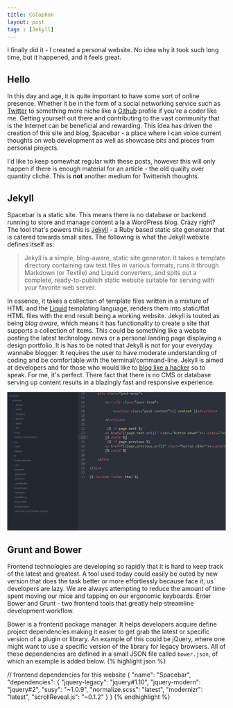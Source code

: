 ```yaml
---
title: Colophon
layout: post
tags : [Jekyll]
---
```

I finally did it - I created a personal website. No idea why it took such long time, but it happened, and it feels great.

## Hello
In this day and age, it is quite important to have some sort of online presence. Whether it be in the form of a social networking service such as [Twitter](http://twitter.com/) to something more niche like a [Github](http://github.com) profile if you're a coder like me. Getting yourself out there and contributing to the vast community that is the Internet can be beneficial and rewarding. This idea has driven the creation of this site and blog, Spacebar - a place where I can voice current thoughts on web development as well as showcase bits and pieces from personal projects. 

I'd like to keep somewhat regular with these posts, however this will only happen if there is enough material for an article - the old quality over quantity cliché. This is **not** another medium for Twitterish thoughts. 

## Jekyll
Spacebar is a static site. This means there is no database or backend running to store and manage content a la a WordPress blog. Crazy right? The tool that's powers this is [Jekyll](http://jekyllrb.com/) - a Ruby based static site generator that is catered towards small sites. The following is what the Jekyll website defines itself as:

>Jekyll is a simple, blog-aware, static site generator. It takes a template directory containing raw text files in various formats, runs it through Markdown (or Textile) and Liquid converters, and spits out a complete, ready-to-publish static website suitable for serving with your favorite web server.

In essence, it takes a collection of template files written in a mixture of HTML and the [Liquid](https://github.com/Shopify/liquid/wiki/Liquid-for-Designers) templating language, renders them into static/flat HTML files with the end result being a working website. Jekyll is touted as being *blog aware*, which means it has functionality to create a site that supports a collection of items. This could be something like a website posting the latest technology news or a personal landing page displaying a design portfolio. It is has to be noted that Jekyll is not for your everyday wannabe blogger. It requires the user to have moderate understanding of coding and be comfortable with the terminal/command-line. Jekyll is aimed at developers and for those who would like to [blog like a hacker](http://tom.preston-werner.com/2008/11/17/blogging-like-a-hacker.html) so to speak. For me, it's perfect. There fact that there is no CMS or database serving up content results in a blazingly fast and responsive experience.

![Spacebar's Jekyll folder structure][folder]

## Grunt and Bower

Frontend technologies are developing so rapidly that it is hard to keep track of the latest and greatest. A tool used today could easily be outed by new version that does the task better or more effortlessly because face it, us developers are lazy. We are always attempting to reduce the amount of time spent moving our mice and tapping on our ergonomic keyboards. Enter Bower and Grunt - two frontend tools that greatly help streamline development workflow. 

Bower is a frontend package manager. It helps developers acquire define project dependencies making it easier to get grab the latest or specific version of a plugin or library. An example of this could be jQuery, where one might want to use a specific version of the library for legacy browsers. All of these dependencies are defined in a small JSON file called `bower.json`, of which an example is added below.
{% highlight json %}

// frontend dependencies for this website
{
  "name": "Spacebar",
  "dependencies": {
    "jquery-legacy": "jquery#1.10",
    "jquery-modern": "jquery#2",
    "susy": "~1.0.9",
    "normalize.scss": "latest",
    "modernizr": "latest",
    "scrollReveal.js": "~0.1.2"
  }
}
{% endhighlight %}

[folder]: /images/posts/spacebar-folder-structure.png "Spacebar's Jekyll folder structure"